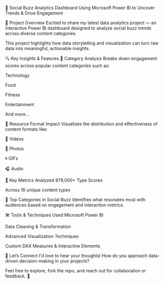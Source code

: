 🌟 Social Buzz Analytics Dashboard
Using Microsoft Power BI to Uncover Trends & Drive Engagement

🚀 Project Overview
Excited to share my latest data analytics project — an interactive Power BI dashboard designed to analyze social buzz trends across diverse content categories.

This project highlights how data storytelling and visualization can turn raw data into meaningful, actionable insights.

🔍 Key Insights & Features
🔹 Category Analysis
Breaks down engagement scores across popular content categories such as:

Technology

Food

Fitness

Entertainment

And more...

🔹 Resource Format Impact
Visualizes the distribution and effectiveness of content formats like:

🎥 Videos

📸 Photos

🌀 GIFs

🎧 Audio

🔹 Key Metrics
Analyzed 879,000+ Type Scores

Across 16 unique content types

🔹 Top Categories in Social Buzz
Identifies what resonates most with audiences based on engagement and interaction metrics.

🛠️ Tools & Techniques Used
Microsoft Power BI

Data Cleaning & Transformation

Advanced Visualization Techniques

Custom DAX Measures & Interactive Elements

💬 Let’s Connect
I'd love to hear your thoughts!
How do you approach data-driven decision-making in your projects?

Feel free to explore, fork the repo, and reach out for collaboration or feedback. 🤝


